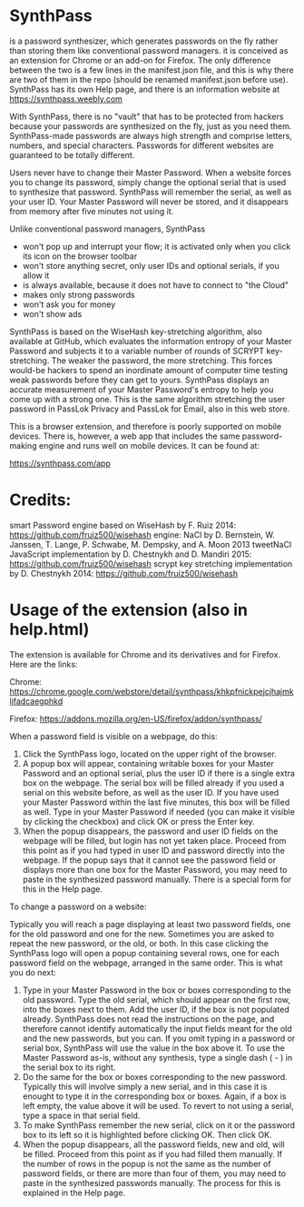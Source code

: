 # SynthPass
is a password synthesizer, which generates passwords on the fly rather than storing them like conventional password managers. it is conceived as an extension for Chrome or an add-on for Firefox. The only difference between the two is a few lines in the manifest.json file, and this is why there are two of them in the repo (should be renamed manifest.json before use).
SynthPass has its own Help page, and there is an information website at https://synthpass.weebly.com

With SynthPass, there is no "vault" that has to be protected from hackers because your passwords are synthesized on the fly, just as you need them. SynthPass-made passwords are always high strength and comprise letters, numbers, and special characters. Passwords for different websites are guaranteed to be totally different.

Users never have to change their Master Password. When a website forces you to change its password, simply change the optional serial that is used to synthesize that password. SynthPass will remember the serial, as well as your user ID. Your Master Password will never be stored, and it disappears from memory after five minutes not using it.

Unlike conventional password managers, SynthPass 
- won't pop up and interrupt your flow; it is activated only when you click its icon on the browser toolbar
- won't store anything secret, only user IDs and optional serials, if you allow it
- is always available, because it does not have to connect to "the Cloud"
- makes only strong passwords
- won't ask you for money
- won't show ads

SynthPass is based on the WiseHash key-stretching algorithm, also available at GitHub, which evaluates the information entropy of your Master Password and subjects it to a variable number of rounds of SCRYPT key-stretching. The weaker the password, the more stretching. This forces would-be hackers to spend an inordinate amount of computer time testing weak passwords before they can get to yours. SynthPass displays an accurate measurement of your Master Password's entropy to help you come up with a strong one. This is the same algorithm stretching the user password in PassLok Privacy and PassLok for Email, also in this web store.

This is a browser extension, and therefore is poorly supported on mobile devices. There is, however, a web app that includes the same password-making engine and runs well on mobile devices. It can be found at:

https://synthpass.com/app

# Credits:
smart Password engine based on WiseHash by F. Ruiz 2014: https://github.com/fruiz500/wisehash
engine: NaCl by D. Bernstein, W. Janssen, T. Lange, P. Schwabe, M. Dempsky, and A. Moon 2013
tweetNaCl JavaScript implementation by D. Chestnykh and D. Mandiri 2015: https://github.com/fruiz500/wisehash
scrypt key stretching implementation by D. Chestnykh 2014: https://github.com/fruiz500/wisehash

# Usage of the extension (also in help.html)
The extension is available for Chrome and its derivatives and for Firefox. Here are the links:

Chrome: https://chrome.google.com/webstore/detail/synthpass/khkpfnickpejcjhajmkljfadcaegphkd

Firefox: https://addons.mozilla.org/en-US/firefox/addon/synthpass/

When a password field is visible on a webpage, do this:

1. Click the SynthPass logo, located on the upper right of the browser.
2. A popup box will appear, containing writable boxes for your Master Password and an optional serial, plus the user ID if there is a single extra box on the webpage. The serial box will be filled already if you used a serial on this website before, as well as the user ID. If you have used your Master Password within the last five minutes, this box will be filled as well. Type in your Master Password if needed (you can make it visible by clicking the checkbox) and click OK or press the Enter key.
3. When the popup disappears, the password and user ID fields on the webpage will be filled, but login has not yet taken place. Proceed from this point as if you had typed in user ID and password directly into the webpage.
If the popup says that it cannot see the password field or displays more than one box for the Master Password, you may need to paste in the synthesized password manually. There is a special form for this in the Help page.

To change a password on a website:

Typically you will reach a page displaying at least two password fields, one for the old password and one for the new. Sometimes you are asked to repeat the new password, or the old, or both. In this case clicking the SynthPass logo will open a popup containing several rows, one for each password field on the webpage, arranged in the same order. This is what you do next:

1. Type in your Master Password in the box or boxes corresponding to the old password. Type the old serial, which should appear on the first row, into the boxes next to them. Add the user ID, if the box is not populated already. SynthPass does not read the instructions on the page, and therefore cannot identify automatically the input fields meant for the old and the new passwords, but you can. If you omit typing in a password or serial box, SynthPass will use the value in the box above it. To use the Master Password as-is, without any synthesis, type a single dash ( - ) in the serial box to its right.
2. Do the same for the box or boxes corresponding to the new password. Typically this will involve simply a new serial, and in this case it is enought to type it in the corresponding box or boxes. Again, if a box is left empty, the value above it will be used. To revert to not using a serial, type a space in that serial field.
3. To make SynthPass remember the new serial, click on it or the password box to its left so it is highlighted before clicking OK. Then click OK.
4. When the popup disappears, all the password fields, new and old, will be filled. Proceed from this point as if you had filled them manually.
If the number of rows in the popup is not the same as the number of password fields, or there are more than four of them, you may need to paste in the synthesized passwords manually. The process for this is explained in the Help page.
